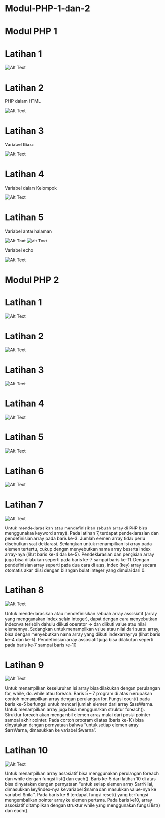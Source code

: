 # Modul-PHP-1-dan-2


# Modul PHP 1

# Latihan 1

![Alt Text](https://github.com/necha28/Modul-PHP-1-dan-2/blob/master/1.PNG)

# Latihan 2
PHP dalam HTML

![Alt Text](https://github.com/necha28/Modul-PHP-1-dan-2/blob/master/2.PNG)

# Latihan 3
Variabel Biasa

![Alt Text](https://github.com/necha28/Modul-PHP-1-dan-2/blob/master/3.PNG)

# Latihan 4
Variabel dalam Kelompok

![Alt Text](https://github.com/necha28/Modul-PHP-1-dan-2/blob/master/4.PNG)

# Latihan 5
Variabel antar halaman

![Alt Text](https://github.com/necha28/Modul-PHP-1-dan-2/blob/master/5.1.PNG)
![Alt Text](https://github.com/necha28/Modul-PHP-1-dan-2/blob/master/5.2.PNG)

Variabel echo

![Alt Text](https://github.com/necha28/Modul-PHP-1-dan-2/blob/master/6.PNG)


# Modul PHP 2

# Latihan 1

![Alt Text](https://github.com/necha28/Modul-PHP-1-dan-2/blob/master/2.1.PNG)

# Latihan 2

![Alt Text](https://github.com/necha28/Modul-PHP-1-dan-2/blob/master/2.2.PNG)

# Latihan 3

![Alt Text](https://github.com/necha28/Modul-PHP-1-dan-2/blob/master/2.3.PNG)

# Latihan 4

![Alt Text](https://github.com/necha28/Modul-PHP-1-dan-2/blob/master/2.4.PNG)

# Latihan 5

![Alt Text](https://github.com/necha28/Modul-PHP-1-dan-2/blob/master/2.5.PNG)

# Latihan 6

![Alt Text](https://github.com/necha28/Modul-PHP-1-dan-2/blob/master/2.6.PNG)

# Latihan 7

![Alt Text](https://github.com/necha28/Modul-PHP-1-dan-2/blob/master/2.7.PNG)

Untuk mendeklarasikan atau mendefinisikan sebuah array di PHP bisa menggunakan keyword array(). Pada latihan 7, terdapat pendeklarasian dan pendefinisian array pada baris ke-3. Jumlah elemen array tidak perlu disebutkan saat deklarasi. Sedangkan untuk menampilkan isi array pada elemen tertentu, cukup dengan menyebutkan nama array beserta index array-nya (lihat baris ke-4 dan ke-5). Pendeklarasian dan pengisian array juga bisa dilakukan seperti pada baris ke-7 sampai baris ke-11. Dengan pendefinisian array seperti pada dua cara di atas, index (key) array secara otomatis akan diisi dengan bilangan bulat integer yang dimulai dari 0. 

# Latihan 8

![Alt Text](https://github.com/necha28/Modul-PHP-1-dan-2/blob/master/2.8.PNG)

Untuk mendeklarasikan atau mendefinisikan sebuah array assosiatif (array yang menggunakan index selain integer), dapat dengan cara menyebutkan indexnya terlebih dahulu diikuti operator => dan diikuti value atau nilai elemennya. Sedangkan untuk menampilkan value atau nilai dari suatu array, bisa dengan menyebutkan nama array yang diikuti indexarraynya (lihat baris ke-4 dan ke-5). Pendefinisian array assosiatif juga bisa dilakukan seperti pada baris ke-7 sampai baris ke-10 

# Latihan 9

![Alt Text](https://github.com/necha28/Modul-PHP-1-dan-2/blob/master/2.9.PNG)

Untuk menampilkan keseluruhan isi array bisa dilakukan dengan perulangan  for, while, do..while atau foreach. Baris 5 – 7 program di atas merupakan contoh menampilkan array dengan perulangan for. Fungsi count() pada baris ke-5 berfungsi untuk mencari jumlah elemen dari array $assWarna. Untuk menampilkan array juga bisa menggunakan struktur foreach(). Struktur foreach akan mengambil elemen array mulai dari posisi pointer sampai akhir pointer. Pada contoh program di atas (baris ke-10) bisa dinyatakan dengan pernyataan bahwa “untuk setiap elemen array $arrWarna, dimasukkan ke variabel $warna”. 

# Latihan 10

![Alt Text](https://github.com/necha28/Modul-PHP-1-dan-2/blob/master/2.10.PNG)

Untuk menampilkan array assosiatif bisa menggunakan perulangan foreach dan while dengan fungsi list() dan each(). Baris ke-5 dari latihan 10 di atas bisa dinyatakan dengan pernyataan “untuk setiap elemen array $arrNilai, dimasukkan key/index-nya ke variabel $nama dan masukkan value-nya ke variabel $nilai”. Pada baris ke-8 terdapat fungsi reset() yang berfungsi mengembalikan pointer array ke elemen pertama. Pada baris ke10, array assosiatif ditampilkan dengan struktur while yang menggunakan fungsi list() dan each(). 
